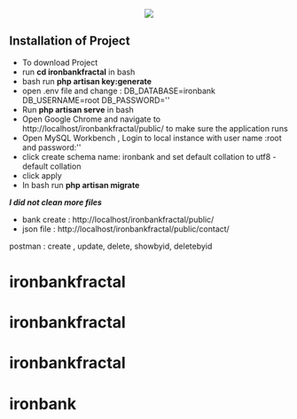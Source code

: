 <p align="center"><img src="https://laravel.com/assets/img/components/logo-laravel.svg"></p>




## Installation of Project
- To download Project 
- run **cd ironbankfractal** in bash
- bash run **php artisan key:generate**
- open .env file and change : 
 DB_DATABASE=ironbank
 DB_USERNAME=root
 DB_PASSWORD=''
- Run **php artisan serve** in bash
- Open Google Chrome and navigate to http://localhost/ironbankfractal/public/ to make sure the application runs
- Open MySQL Workbench , Login to local instance with user name :root and password:'' 
- click create schema name: ironbank and set default collation to utf8 - default collation
- click apply
- In bash run **php artisan migrate**

***I did not clean more files***

- bank create : http://localhost/ironbankfractal/public/ 
- json file : http://localhost/ironbankfractal/public/contact/

postman : 
create , update, delete, showbyid, deletebyid




# ironbankfractal
# ironbankfractal
# ironbankfractal
# ironbank
